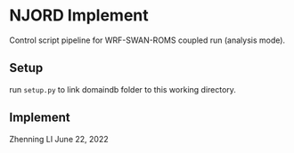 # NJORD Implement

Control script pipeline for WRF-SWAN-ROMS coupled run (analysis mode).

## Setup
run `setup.py` to link domaindb folder to this working directory.

## Implement

Zhenning LI
June 22, 2022

